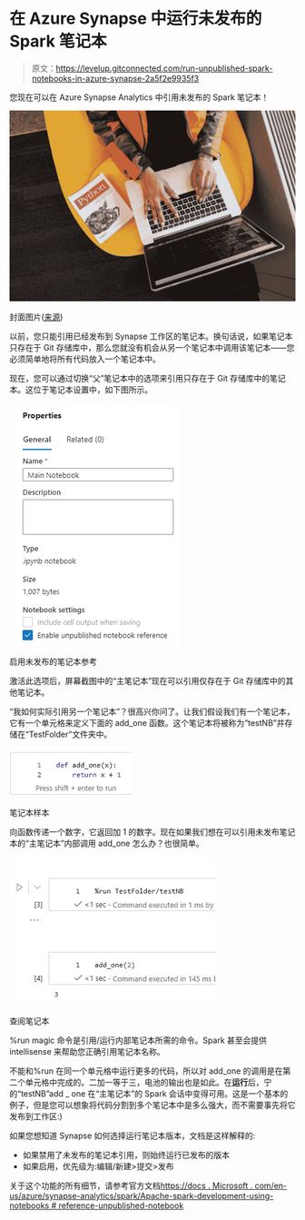 # 在 Azure Synapse 中运行未发布的 Spark 笔记本

> 原文：<https://levelup.gitconnected.com/run-unpublished-spark-notebooks-in-azure-synapse-2a5f2e9935f3>

您现在可以在 Azure Synapse Analytics 中引用未发布的 Spark 笔记本！

![](img/ce0408104f745c263eb656086319ec8a.png)

封面图片([来源](https://www.pexels.com/photo/woman-programming-on-a-notebook-1181359/))

以前，您只能引用已经发布到 Synapse 工作区的笔记本。换句话说，如果笔记本只存在于 Git 存储库中，那么您就没有机会从另一个笔记本中调用该笔记本——您必须简单地将所有代码放入一个笔记本中。

现在，您可以通过切换“父”笔记本中的选项来引用只存在于 Git 存储库中的笔记本。这位于笔记本设置中，如下图所示。

![](img/033cabdfaab0e6084ee08bb364437747.png)

启用未发布的笔记本参考

激活此选项后，屏幕截图中的“主笔记本”现在可以引用仅存在于 Git 存储库中的其他笔记本。

“我如何实际引用另一个笔记本”？很高兴你问了。让我们假设我们有一个笔记本，它有一个单元格来定义下面的 add_one 函数。这个笔记本将被称为“testNB”并存储在“TestFolder”文件夹中。

![](img/1417bfdb3796081b2100f7fbb024bb24.png)

笔记本样本

向函数传递一个数字，它返回加 1 的数字。现在如果我们想在可以引用未发布笔记本的“主笔记本”内部调用 add_one 怎么办？也很简单。

![](img/6a1837ca46815c8f0937f4d77e39b3ae.png)

查阅笔记本

%run magic 命令是引用/运行内部笔记本所需的命令。Spark 甚至会提供 intellisense 来帮助您正确引用笔记本名称。

不能和%run 在同一个单元格中运行更多的代码，所以对 add_one 的调用是在第二个单元格中完成的。二加一等于三，电池的输出也是如此。在**运行**后，宁的“testNB”add _ one 在“主笔记本”的 Spark 会话中变得可用。这是一个基本的例子，但是您可以想象将代码分割到多个笔记本中是多么强大，而不需要事先将它发布到工作区:)

如果您想知道 Synapse 如何选择运行笔记本版本，文档是这样解释的:

*   如果禁用了未发布的笔记本引用，则始终运行已发布的版本
*   如果启用，优先级为:编辑/新建>提交>发布

关于这个功能的所有细节，请参考官方文档[https://docs . Microsoft . com/en-us/azure/synapse-analytics/spark/Apache-spark-development-using-notebooks # reference-unpublished-notebook](https://docs.microsoft.com/en-us/azure/synapse-analytics/spark/apache-spark-development-using-notebooks#reference-unpublished-notebook)